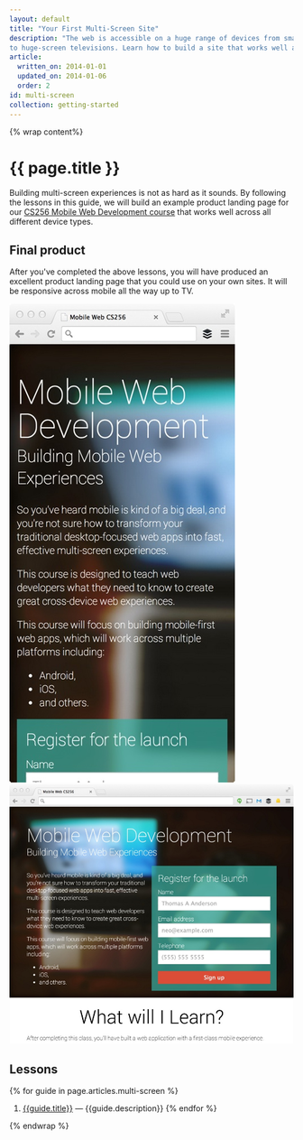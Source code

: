 ```yaml
---
layout: default
title: "Your First Multi-Screen Site"
description: "The web is accessible on a huge range of devices from small-screen phones
to huge-screen televisions. Learn how to build a site that works well across all these devices."
article:
  written_on: 2014-01-01
  updated_on: 2014-01-06
  order: 2
id: multi-screen
collection: getting-started
---
```

{% wrap content%}

# {{ page.title }}

Building multi-screen experiences is not as hard as it sounds. By following 
the lessons in this guide, we will build an example product landing page for our
[CS256 Mobile Web Development course](https://www.udacity.com/course/cs256) 
that works well across all different device types.

## Final product

After you've completed the above lessons, you will have produced an excellent product landing
page that you could use on your own sites.  It will be responsive across
mobile all the way up to TV.

<div class="demo clear">
  <img class="g-wide--1 g-medium--half" src="images/narrowsite.jpg" alt="Narrow Viewport final look" style="max-width: 100%;">
  <img  class="g-wide--3 g-wide--last g-medium--half g--last" src="images/widesite.jpg" alt="Narrow Viewport final look" style="max-width: 100%;">
</div>

## Lessons

{% for guide in page.articles.multi-screen %}
1. [{{guide.title}}]({{site.baseurl}}{{guide.url}}) &mdash;
{{guide.description}}
{% endfor %}

{% endwrap %}

